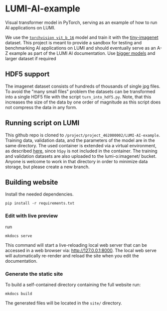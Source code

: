 # LUMI-AI-example
Visual transformer model in PyTorch, serving as an example of how to run AI applications on LUMI. 

We use the [`torchvision vit_b_16`](https://pytorch.org/vision/main/models/generated/torchvision.models.vit_b_16.html#torchvision.models.vit_b_16) model and train it with the [tiny-imagenet](https://image-net.org/download-images.php) dataset. This project is meant to provide a sandbox for testing and benchmarking AI applications on LUMI and should eventually serve as an A-Z example as part of the LUMI AI documentation.
Use [bigger models](https://pytorch.org/vision/main/models/vision_transformer.html) and larger dataset if required

## HDF5 support
The imagenet dataset consists of hundreds of thousands of single jpg files. To avoid the "many small files" problem the datasets can be transformed into a single HDF5 file with the script `turn_into_hdf5.py`. Note, that this increases the size of the data by one order of magnitude as this script does not compress the data in any form. 

## Running script on LUMI
This github repo is cloned to `/project/project_462000002/LUMI-AI-example`. Training data, validation data, and the parameters of the model are in the same directory. The used container is extended via a virtual environment, as described [here](https://github.com/Lumi-supercomputer/Getting_Started_with_AI_workshop/blob/main/07_Extending_containers_with_virtual_environments_for_faster_testing/examples/extending_containers_with_venv.md), since `h5py` is not included in the container. The training and validation datasets are also uploaded to the lumi-o:imagenet/ bucket. Anyone is welcome to work in that directory in order to minimize data storage, but please create a new branch.


## Building website

Install the needed dependencies.

```
pip install -r requirements.txt
```

### Edit with live preview

run 

```
mkdocs serve
```

This command will start a live-reloading local web server that can be accessed
in a web browser via: http://127.0.0.1:8000. The local web serve will 
automatically re-render and reload the site when you edit the documentation.


### Generate the static site

To build a self-contained directory containing the full website run:

```
mkdocs build
```

The generated files will be located in the `site/` directory.
